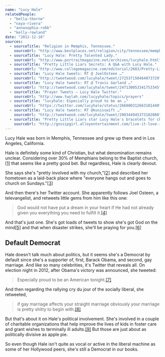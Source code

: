 ```yaml
---
name: "Lucy Hale"
relatedPeople:
  - "bella-thorne"
  - "naya-rivera"
  - "annasophia-robb"
  - "kelly-rowland"
date: "2012-12-18"
sources:
  - sourceTitle: "Religion in Memphis, Tennessee."
    sourceUrl: "http://www.bestplaces.net/religion/city/tennessee/memphis"
  - sourceTitle: "Lucy Hale: Pretty Talented Lady."
    sourceUrl: "http://www.portraitmagazine.net/archives/lucyhale.html"
  - sourceTitle: "Pretty Little Liars Secrets: A Q&A with Lucy Hale."
    sourceUrl: "http://www.collegemagazine.com/editorial/2683/Pretty-Little-Liars-Preview-A-QA-with-Lucy-Hale"
  - sourceTitle: "Lucy Hale tweets: RT @ JoelOsteen …"
    sourceUrl: "http://tweetwood.com/lucyhale/tweet/272537150464073729"
  - sourceTitle: "Lucy Hale tweets: RT @ Travis Garland …"
    sourceUrl: "http://tweetwood.com/lucyhale/tweet/247130053341753345"
  - sourceTitle: "Prayer Tweets – Lucy Hale Twitter."
    sourceUrl: "http://www.twylah.com/lucyyhale/topics/prayers"
  - sourceTitle: "lucyhale: Especially proud to be an …"
    sourceUrl: "https://twitter.com/lucyhale/status/266080312663101440"
  - sourceTitle: "Lucy Hale tweets: RT @kunisswift …"
    sourceUrl: "http://tweetwood.com/lucyhale/tweet/200344945373102080"
  - sourceTitle: "Pretty Little Liars star Lucy Hale's bracelets for charity."
    sourceUrl: "http://gossipgirl.alloyentertainment.com/live-it-love-it-lucy-hales-haute-bracelets/"
---
```


Lucy Hale was born in Memphis, Tennessee and grew up there and in Los Angeles, California.

Hale is definitely some kind of Christian, but what denomination remains unclear. Considering over 30% of Memphians belong to the Baptist church,<a class="source-citation" href="#http://www.bestplaces.net/religion/city/tennessee/memphis" title="Religion in Memphis, Tennessee.">[1]</a> that seems like a pretty good bet. But regardless, Hale is clearly devout.

She says she's "pretty involved with my church,"<a class="source-citation" href="#http://www.portraitmagazine.net/archives/lucyhale.html" title="Lucy Hale: Pretty Talented Lady.">[2]</a> and described her hometown as a laid-back place where "everyone hangs out and goes to church on Sundays."<a class="source-citation" href="#http://www.collegemagazine.com/editorial/2683/Pretty-Little-Liars-Preview-A-QA-with-Lucy-Hale" title="Pretty Little Liars Secrets: A Q&amp;A with Lucy Hale.">[3]</a>

And then there's her Twitter account. She apparently follows Joel Osteen, a televangelist, and retweets little gems from him like this one:

>God would not have put a dream in your heart if He had not already given you everything you need to fulfill it.<a class="source-citation" href="#http://tweetwood.com/lucyhale/tweet/272537150464073729" title="Lucy Hale tweets: RT @ JoelOsteen …">[4]</a>

And that's just one. She's got loads of tweets to show she's got God on the mind<a class="source-citation" href="#http://tweetwood.com/lucyhale/tweet/247130053341753345" title="Lucy Hale tweets: RT @ Travis Garland …">[5]</a> and that when disaster strikes, she'll be praying for you.<a class="source-citation" href="#http://www.twylah.com/lucyyhale/topics/prayers" title="Prayer Tweets – Lucy Hale Twitter.">[6]</a>

## Default Democrat

Hale doesn't talk much about politics, but it seems she's a Democrat by default since she's a supporter of, first, Barack Obama, and second, gay marriage. And like so many celebrities, it's Twitter that reveals all. On election night in 2012, after Obama's victory was announced, she tweeted:

>Especially proud to be an American tonight.<a class="source-citation" href="#https://twitter.com/lucyhale/status/266080312663101440" title="lucyhale: Especially proud to be an …">[7]</a>

And then regarding the rallying cry du jour of the socially liberal, she retweeted,

>if gay marriage affects your straight marriage obviously your marriage is pretty shitty to begin with.<a class="source-citation" href="#http://tweetwood.com/lucyhale/tweet/200344945373102080" title="Lucy Hale tweets: RT @kunisswift …">[8]</a>

But that's about it on Hale's political involvement. She's involved in a couple of charitable organizations that help improve the lives of kids in foster care and grant wishes to terminally ill adults.<a class="source-citation" href="#http://gossipgirl.alloyentertainment.com/live-it-love-it-lucy-hales-haute-bracelets/" title="Pretty Little Liars star Lucy Hale&apos;s bracelets for charity.">[9]</a> But those are just about as politically divisive as apple pie.

So even though Hale isn't quite as vocal or active in the liberal machine as some of her Hollywood peers, she's still a Democrat in our books.